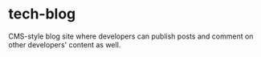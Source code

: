 # tech-blog
CMS-style blog site where developers can publish posts and comment on other developers' content as well.
